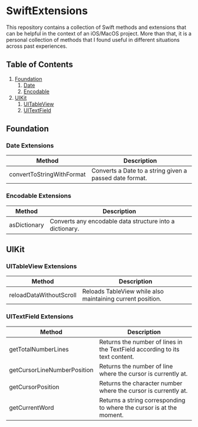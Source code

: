 # SwiftExtensions

This repository contains a collection of Swift methods and extensions that can be helpful in the context of an iOS/MacOS project. More than that, it is a personal collection of methods that I found useful in different situations across past experiences.  

## Table of Contents
1. [Foundation](#Foundation)
    1. [Date](#Date)
    2. [Encodable](#Encodable)
2. [UIKit](#UIKit)
    1. [UITableView](#UITableView)
    2. [UITextField](#UITextField)

<a name="Foundation"></a>

## Foundation

<a name="Date"></a>

### Date Extensions

| Method  | Description |
| ------------- | ------------- |
| convertToStringWithFormat | Converts a Date to a string given a passed date format. |


<a name="Encodable"></a>

### Encodable Extensions

| Method  | Description |
| ------------- | ------------- |
| asDictionary | Converts any encodable data structure into a dictionary. |

<a name="UIKit"></a>

## UIKit


<a name="UITableView"></a>

### UITableView Extensions

| Method  | Description |
| ------------- | ------------- |
| reloadDataWithoutScroll | Reloads TableView while also maintaining current position. |



<a name="UITextField"></a>

### UITextField Extensions

| Method  | Description |
| ------------- | ------------- |
| getTotalNumberLines | Returns the number of lines in the TextField according to its text content. |
| getCursorLineNumberPosition | Returns the number of line where the cursor is currently at. |
| getCursorPosition | Returns the character number where the cursor is currently at. |
| getCurrentWord | Returns a string corresponding to where the cursor is at the moment. |
